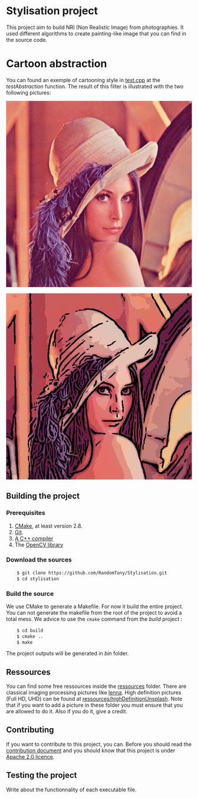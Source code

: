 # Stylisation project
This project aim to build NRI (Non Realistic Image) from photographies. It used different algorithms to create painting-like image that you can find in the source code.
# Cartoon abstraction
You can found an exemple of cartooning style in [test.cpp](src/tests.cpp) at the *testAbstraction* function. The result of this filter is illustrated with the two following pictures:

![lennaOriginal](ressources/classicImageProcessing/lennaBig.png)

![lennaCartooning](doc/lennaCartooning.png)

## Building the project

### Prerequisites

1. [CMake](https://cmake.org), at least version 2.8.
2. [Git](https://git-scm.com/).
3. [A C++ compiler]()
4. The [OpenCV library]()

### Download the sources

~~~
    $ git clone https://github.com/RandomTony/Stylisation.git
    $ cd stylisation
~~~

### Build the source

We use CMake to generate a Makefile. For now it build the entire project. You can not generate the makefile from the root of the project to avoid a total mess.
We advice to use the ```cmake``` command from the *build* project :
~~~
    $ cd build
    $ cmake ..
    $ make
~~~
The project outputs will be generated in *bin* folder.
## Ressources
You can find some free ressources inside the [ressources](ressouces) folder. There are classical imaging processing pictures like [lenna](https://en.wikipedia.org/wiki/Lenna). High definition pictures (Full HD, UHD) can be found at [ressources/highDefinitionUnsplash](ressources/highDefinitionUnsplash). Note that if you want to add a picture in these folder you must ensure that you are allowed to do it. Also if you do it, give a credit.
## Contributing
If you want to contribute to this project, you can. Before you should read the [contribution document](CONTRIBUTING.md) and you should know that this project is under [Apache 2.0 licence](LICENSE.md).
## Testing the project
Write about the functionnality of each executable file.

